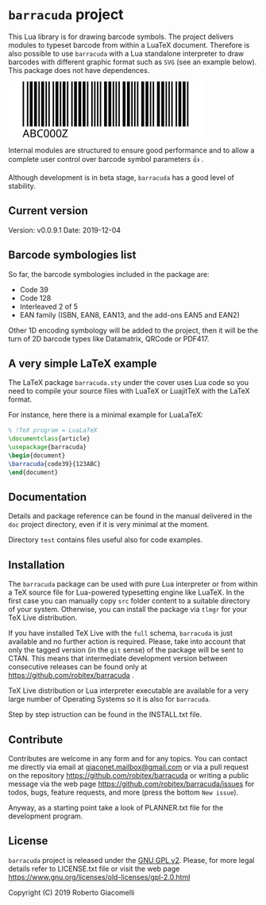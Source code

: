 # `barracuda` project

This Lua library is for drawing barcode symbols. The project delivers modules
to typeset barcode from within a LuaTeX document. Therefore is also possible
to use `barracuda` with a Lua standalone interpreter to draw barcodes with
different graphic format such as `SVG` (see an example below).
This package does not have dependences.

![a SVG formatted Code39 symbol](/test/test-ga-svg/test-code39.svg)

Internal modules are structured to ensure good performance and to allow a
complete user control over barcode symbol parameters :thumbsup: .

Although development is in beta stage, `barracuda` has a good level of
stability.

## Current version

Version: v0.0.9.1
Date: 2019-12-04

## Barcode symbologies list

So far, the barcode symbologies included in the package are:

- Code 39
- Code 128
- Interleaved 2 of 5
- EAN family (ISBN, EAN8, EAN13, and the add-ons EAN5 and EAN2)

Other 1D encoding symbology will be added to the project, then it will be the
turn of 2D barcode types like Datamatrix, QRCode or PDF417.

## A very simple LaTeX example

The LaTeX package `barracuda.sty` under the cover uses Lua code so you need to
compile your source files with LuaTeX or LuajitTeX with the LaTeX format.

For instance, here there is a minimal example for LuaLaTeX:

```latex
% !TeX program = LuaLaTeX
\documentclass{article}
\usepackage{barracuda}
\begin{document}
\barracuda{code39}{123ABC}
\end{document}
```

## Documentation

Details and package reference can be found in the manual delivered in the `doc`
project directory, even if it is very minimal at the moment.

Directory `test` contains files useful also for code examples.

## Installation

The `barracuda` package can be used with pure Lua interpreter or from within a
TeX source file for Lua-powered typesetting engine like LuaTeX. In the first
case you can manually copy `src` folder content to a suitable directory of
your system. Otherwise, you can install the package via `tlmgr` for your TeX
Live distribution.

If you have installed TeX Live with the `full` schema, `barracuda` is just
available and no further action is required. Please, take into account that
only the tagged version (in the `git` sense) of the package will be sent to
CTAN. This means that intermediate development version between consecutive
releases can be found only at <https://github.com/robitex/barracuda> .

TeX Live distribution or Lua interpreter executable are available for a very
large number of Operating Systems so it is also for `barracuda`.

Step by step istruction can be found in the INSTALL.txt file.

## Contribute

Contributes are welcome in any form and for any topics. You can contact me
directly via email at giaconet.mailbox@gmail.com or via a pull request on the
repository <https://github.com/robitex/barracuda> or writing a public message
via the web page <https://github.com/robitex/barracuda/issues> for todos, bugs,
feature requests, and more (press the bottom `New issue`).

Anyway, as a starting point take a look of PLANNER.txt file for the development
program.

## License

`barracuda` project is released under the
[GNU GPL v2](https://www.gnu.org/licenses/old-licenses/gpl-2.0.html).
Please, for more legal details refer to LICENSE.txt file or visit the web page
<https://www.gnu.org/licenses/old-licenses/gpl-2.0.html>

Copyright (C) 2019 Roberto Giacomelli
